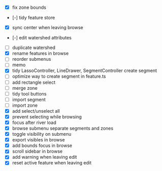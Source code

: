 - [x] fix zone bounds
- [-] tidy feature store
- [x] sync center when leaving browse
- [-] edit watershed attributes
- [ ] duplicate watershed
- [x] rename features in browse
- [ ] reorder submenus
- [ ] memo
- [x] tidy LassoController, LineDrawer, SegmentController create segment
- [ ] optimize way to create segment in feature.ts
- [ ] add rectangle select
- [ ] merge zone
- [ ] tidy tool buttons
- [ ] import segment
- [ ] import zone
- [x] add select/unselect all
- [x] prevent selecting while browsing
- [x] focus after river load
- [x] browse submenu separate segments and zones
- [x] toggle visibility on submenu
- [x] export visibles in browse
- [x] add bounds focus in browse
- [x] scroll sidebar in browse
- [x] add warning when leaving edit
- [x] reset active feature when leaving edit
